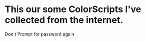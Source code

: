 This our some ColorScripts I've collected from the internet. 
============================================================
Don't Prompt for password again
